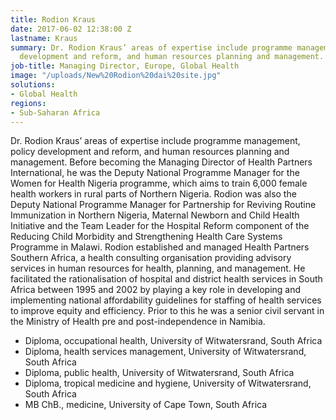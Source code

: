 ```yaml
---
title: Rodion Kraus
date: 2017-06-02 12:38:00 Z
lastname: Kraus
summary: Dr. Rodion Kraus’ areas of expertise include programme management, policy
  development and reform, and human resources planning and management.
job-title: Managing Director, Europe, Global Health
image: "/uploads/New%20Rodion%20dai%20site.jpg"
solutions:
- Global Health
regions:
- Sub-Saharan Africa
---
```


Dr. Rodion Kraus’ areas of expertise include programme management, policy development and reform, and human resources planning and management. Before becoming the Managing Director of Health Partners International, he was the Deputy National Programme Manager for the Women for Health Nigeria programme, which aims to train 6,000 female health workers in rural parts of Northern Nigeria. Rodion was also the Deputy National Programme Manager for Partnership for Reviving Routine Immunization in Northern Nigeria, Maternal Newborn and Child Health Initiative and the Team Leader for the Hospital Reform component of the Reducing Child Morbidity and Strengthening Health Care Systems Programme in Malawi. Rodion established and managed Health Partners Southern Africa, a health consulting organisation providing advisory services in human resources for health, planning, and management. He facilitated the rationalisation of hospital and district health services in South Africa between 1995 and 2002 by playing a key role in developing and implementing national affordability guidelines for staffing of health services to improve equity and efficiency. Prior to this he was a senior civil servant in the Ministry of Health pre and post-independence in Namibia.

* Diploma, occupational health, University of Witwatersrand, South Africa 
* Diploma, health services management, University of Witwatersrand, South Africa
* Diploma, public health, University of Witwatersrand, South Africa
* Diploma, tropical medicine and hygiene, University of Witwatersrand, South Africa
* MB ChB., medicine, University of Cape Town, South Africa